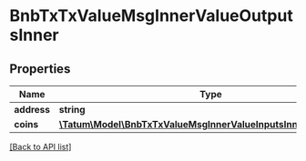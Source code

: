 # BnbTxTxValueMsgInnerValueOutputsInner

## Properties

Name | Type | Description | Notes
------------ | ------------- | ------------- | -------------
**address** | **string** |  | [optional]
**coins** | [**\Tatum\Model\BnbTxTxValueMsgInnerValueInputsInnerCoinsInner[]**](BnbTxTxValueMsgInnerValueInputsInnerCoinsInner.md) |  | [optional]

[[Back to API list]](../../README.md#api-endpoints)
